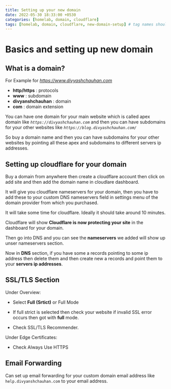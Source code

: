 ```yaml
---
title: Setting up your new domain
date: 2022-05-30 18:33:00 +0530
categories: [homelab, domain, cloudflare]
tags: [homelab, domain, cloudflare, new-domain-setup] # tag names should always be lowercase
---
```


# Basics and setting up new domain

## What is a domain?

For Example for *https://www.divyashchauhan.com*

- **http/https** : protocols
- **www** : subdomain
- **divyanshchauhan** : domain
- **com** : domain extension

You can have one domain for your main website which is called apex domain like _`https://divyashchauhan.com`_ and then you can have subdomains for your other websites like _`https://blog.divyashchauhan.com/`_

So buy a domain name and then you can have subdomains for your other websites by pointing all these apex and subdomains to different servers ip addresses.

## Setting up cloudflare for your domain

Buy a domain from anywhere then create a cloudflare account then click on add site and then add the domain name in cloudlare dashboard.

It will give you cloudflare nameservers for your domain, then you have to add these to your custom DNS nameservers field in settings menu of the domain provider from which you purchased.

It will take some time for cloudflare. Ideally it should take around 10 minutes.

Cloudflare will show **Cloudflare is now protecting your site** in the dashboard for your domain.

Then go into DNS and you can see the **nameservers** we added will show up unser nameservers section.

Now in **DNS** section, if you have some a records pointing to some ip address then delete them and then create new a records and point them to your **servers ip addresses**.

## SSL/TLS Section

Under Overview:

- Select **Full (Srtict)** or Full Mode

- If full strict is selected then check your website if invalid SSL error occurs then got with **full** mode.

- Check SSL/TLS Recommender.

Under Edge Certificates:

- Check Always Use HTTPS

## Email Forwarding

Can set up email forwarding for your custom domain email address like `help.divyanshchauhan.com` to your email address.
